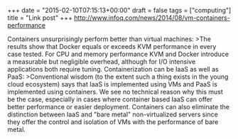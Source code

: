 +++
date = "2015-02-10T07:15:13+00:00"
draft = false
tags = ["computing"]
title = "Link post"
+++
http://www.infoq.com/news/2014/08/vm-containers-performance

Containers unsurprisingly perform better than virtual machines: >The results show that Docker equals or exceeds KVM performance in every case tested. For CPU and memory performance KVM and Docker introduce a measurable but negligible overhead, although for I/O intensive applications both require tuning. Containerization can be IaaS as well as PaaS: >Conventional wisdom (to the extent such a thing exists in the young cloud ecosystem) says that IaaS is implemented using VMs and PaaS is implemented using containers. We see no technical reason why this must be the case, especially in cases where container based IaaS can offer better performance or easier deployment. Containers can also eliminate the distinction between IaaS and "bare metal" non-virtualized servers since they offer the control and isolation of VMs with the performance of bare metal.
